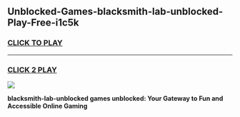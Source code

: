 
## Unblocked-Games-blacksmith-lab-unblocked-Play-Free-i1c5k
<h3>
<a href="https://premium76.site?title=blacksmith-lab-unblocked&ref=20M">CLICK TO PLAY</a></h3>
<hr>

<h3>
<a href="https://premium76.site?title=blacksmith-lab-unblocked&ref=20M">CLICK 2 PLAY</a>
  
</h3>

<a href="https://premium76.site?title=blacksmith-lab-unblocked&ref=19M"><img src="https://clearcache.store/games.png"></a>


**blacksmith-lab-unblocked games unblocked: Your Gateway to Fun and Accessible Online Gaming**
